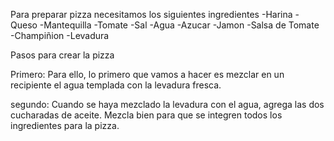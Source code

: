Para preparar pizza necesitamos los siguientes ingredientes
-Harina
-Queso
-Mantequilla
-Tomate
-Sal
-Agua
-Azucar
-Jamon
-Salsa de Tomate
-Champiñion
-Levadura

Pasos para crear la pizza

Primero: Para ello, lo primero que vamos a hacer es mezclar en un recipiente el agua templada con la levadura fresca.

segundo: Cuando se haya mezclado la levadura con el agua, agrega las dos cucharadas de aceite.
Mezcla bien para que se integren todos los ingredientes para la pizza.
